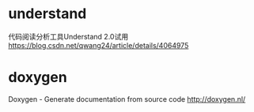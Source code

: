 
# understand

代码阅读分析工具Understand 2.0试用 https://blog.csdn.net/qwang24/article/details/4064975

# doxygen

Doxygen - Generate documentation from source code http://doxygen.nl/
